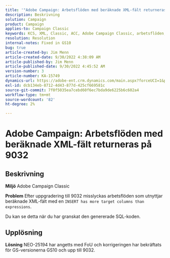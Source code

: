 ```yaml
---
title: '"Adobe Campaign: Arbetsflöden med beräknade XML-fält returneras på 9032'''
description: Beskrivning
solution: Campaign
product: Campaign
applies-to: Campaign Classic
keywords: KCS, XML, Classic, ACC, Adobe Campaign Classic, arbetsflöden, beräknade XML-fält, fel, 9032
resolution: Resolution
internal-notes: Fixed in GS10
bug: true
article-created-by: Jim Menn
article-created-date: 9/30/2022 4:38:09 AM
article-published-by: Jim Menn
article-published-date: 9/30/2022 4:45:52 AM
version-number: 3
article-number: KA-15749
dynamics-url: https://adobe-ent.crm.dynamics.com/main.aspx?forceUCI=1&pagetype=entityrecord&etn=knowledgearticle&id=26d44eae-7940-ed11-9db1-0022480866ad
exl-id: dcb134eb-8712-4d43-877d-425cf669581c
source-git-commit: 7f0f5035ea7cebd60f6ec7bda9de6225b6c602a4
workflow-type: tm+mt
source-wordcount: '82'
ht-degree: 2%

---
```


# Adobe Campaign: Arbetsflöden med beräknade XML-fält returneras på 9032

## Beskrivning


<b>Miljö</b>
Adobe Campaign Classic

<b>Problem</b>
Efter uppgradering till 9032 misslyckas arbetsflöden som utnyttjar beräknade XML-fält med en `INSERT has more target columns than expressions`.

Du kan se detta när du har granskat den genererade SQL-koden.




## Upplösning


<b>Lösning</b>
NEO-25194 har angetts med FoU och korrigeringen har bekräftats för GS-versionerna GS10 och upp till 9032.
